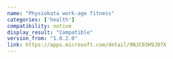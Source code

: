 ```yaml
---
name: "Physiokata work-age fitness"
categories: ['health']
compatibility: native
display_result: "Compatible"
version_from: "1.0.2.0"
link: https://apps.microsoft.com/detail/9NJC03H9J07X
---
```

